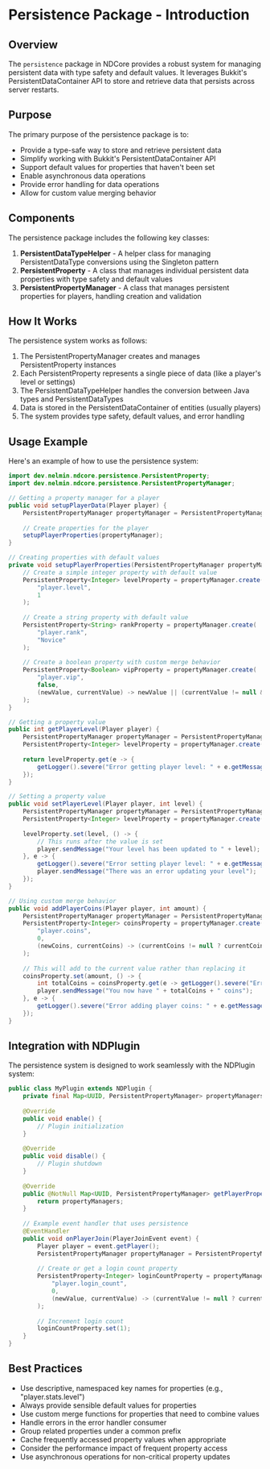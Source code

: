 # Persistence Package - Introduction

## Overview

The `persistence` package in NDCore provides a robust system for managing persistent data with type safety and default values. It leverages Bukkit's PersistentDataContainer API to store and retrieve data that persists across server restarts.

## Purpose

The primary purpose of the persistence package is to:

- Provide a type-safe way to store and retrieve persistent data
- Simplify working with Bukkit's PersistentDataContainer API
- Support default values for properties that haven't been set
- Enable asynchronous data operations
- Provide error handling for data operations
- Allow for custom value merging behavior

## Components

The persistence package includes the following key classes:

1. **PersistentDataTypeHelper** - A helper class for managing PersistentDataType conversions using the Singleton pattern
2. **PersistentProperty** - A class that manages individual persistent data properties with type safety and default values
3. **PersistentPropertyManager** - A class that manages persistent properties for players, handling creation and validation

## How It Works

The persistence system works as follows:

1. The PersistentPropertyManager creates and manages PersistentProperty instances
2. Each PersistentProperty represents a single piece of data (like a player's level or settings)
3. The PersistentDataTypeHelper handles the conversion between Java types and PersistentDataTypes
4. Data is stored in the PersistentDataContainer of entities (usually players)
5. The system provides type safety, default values, and error handling

## Usage Example

Here's an example of how to use the persistence system:

```java
import dev.nelmin.ndcore.persistence.PersistentProperty;
import dev.nelmin.ndcore.persistence.PersistentPropertyManager;

// Getting a property manager for a player
public void setupPlayerData(Player player) {
    PersistentPropertyManager propertyManager = PersistentPropertyManager.of(player, this);
    
    // Create properties for the player
    setupPlayerProperties(propertyManager);
}

// Creating properties with default values
private void setupPlayerProperties(PersistentPropertyManager propertyManager) {
    // Create a simple integer property with default value
    PersistentProperty<Integer> levelProperty = propertyManager.create(
        "player.level", 
        1
    );
    
    // Create a string property with default value
    PersistentProperty<String> rankProperty = propertyManager.create(
        "player.rank", 
        "Novice"
    );
    
    // Create a boolean property with custom merge behavior
    PersistentProperty<Boolean> vipProperty = propertyManager.create(
        "player.vip",
        false,
        (newValue, currentValue) -> newValue || (currentValue != null && currentValue)
    );
}

// Getting a property value
public int getPlayerLevel(Player player) {
    PersistentPropertyManager propertyManager = PersistentPropertyManager.of(player, this);
    PersistentProperty<Integer> levelProperty = propertyManager.create("player.level", 1);
    
    return levelProperty.get(e -> {
        getLogger().severe("Error getting player level: " + e.getMessage());
    });
}

// Setting a property value
public void setPlayerLevel(Player player, int level) {
    PersistentPropertyManager propertyManager = PersistentPropertyManager.of(player, this);
    PersistentProperty<Integer> levelProperty = propertyManager.create("player.level", 1);
    
    levelProperty.set(level, () -> {
        // This runs after the value is set
        player.sendMessage("Your level has been updated to " + level);
    }, e -> {
        getLogger().severe("Error setting player level: " + e.getMessage());
        player.sendMessage("There was an error updating your level");
    });
}

// Using custom merge behavior
public void addPlayerCoins(Player player, int amount) {
    PersistentPropertyManager propertyManager = PersistentPropertyManager.of(player, this);
    PersistentProperty<Integer> coinsProperty = propertyManager.create(
        "player.coins",
        0,
        (newCoins, currentCoins) -> (currentCoins != null ? currentCoins : 0) + newCoins
    );
    
    // This will add to the current value rather than replacing it
    coinsProperty.set(amount, () -> {
        int totalCoins = coinsProperty.get(e -> getLogger().severe("Error: " + e.getMessage()));
        player.sendMessage("You now have " + totalCoins + " coins");
    }, e -> {
        getLogger().severe("Error adding player coins: " + e.getMessage());
    });
}
```

## Integration with NDPlugin

The persistence system is designed to work seamlessly with the NDPlugin system:

```java
public class MyPlugin extends NDPlugin {
    private final Map<UUID, PersistentPropertyManager> propertyManagers = new HashMap<>();
    
    @Override
    public void enable() {
        // Plugin initialization
    }
    
    @Override
    public void disable() {
        // Plugin shutdown
    }
    
    @Override
    public @NotNull Map<UUID, PersistentPropertyManager> getPlayerPropertyManagers() {
        return propertyManagers;
    }
    
    // Example event handler that uses persistence
    @EventHandler
    public void onPlayerJoin(PlayerJoinEvent event) {
        Player player = event.getPlayer();
        PersistentPropertyManager propertyManager = PersistentPropertyManager.of(player, this);
        
        // Create or get a login count property
        PersistentProperty<Integer> loginCountProperty = propertyManager.create(
            "player.login_count",
            0,
            (newValue, currentValue) -> (currentValue != null ? currentValue : 0) + 1
        );
        
        // Increment login count
        loginCountProperty.set(1);
    }
}
```

## Best Practices

- Use descriptive, namespaced key names for properties (e.g., "player.stats.level")
- Always provide sensible default values for properties
- Use custom merge functions for properties that need to combine values
- Handle errors in the error handler consumer
- Group related properties under a common prefix
- Cache frequently accessed property values when appropriate
- Consider the performance impact of frequent property access
- Use asynchronous operations for non-critical property updates